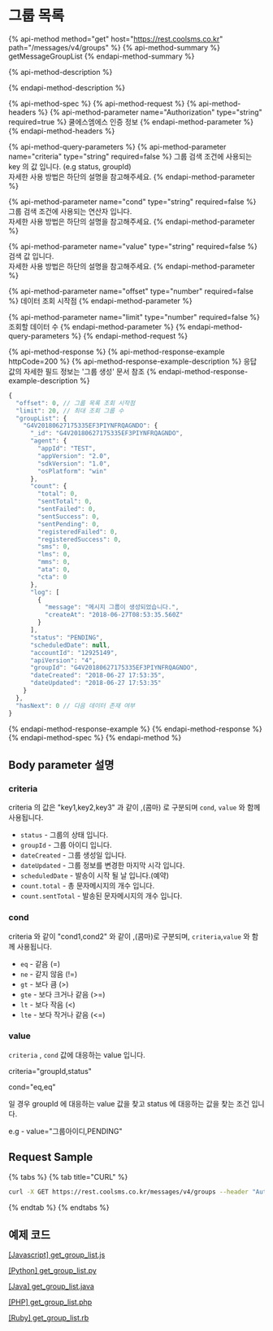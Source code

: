 # 그룹 목록

{% api-method method="get" host="https://rest.coolsms.co.kr" path="/messages/v4/groups" %}
{% api-method-summary %}
getMessageGroupList
{% endapi-method-summary %}

{% api-method-description %}

{% endapi-method-description %}

{% api-method-spec %}
{% api-method-request %}
{% api-method-headers %}
{% api-method-parameter name="Authorization" type="string" required=true %}
쿨에스엠에스 인증 정보
{% endapi-method-parameter %}
{% endapi-method-headers %}

{% api-method-query-parameters %}
{% api-method-parameter name="criteria" type="string" required=false %}
그룹 검색 조건에 사용되는 key 의 값 입니다. \(e.g status, groupId\)  
자세한 사용 방법은 하단의 설명을 참고해주세요.
{% endapi-method-parameter %}

{% api-method-parameter name="cond" type="string" required=false %}
그룹 검색 조건에 사용되는 연산자 입니다.  
자세한 사용 방법은 하단의 설명을 참고해주세요.
{% endapi-method-parameter %}

{% api-method-parameter name="value" type="string" required=false %}
검색 값 입니다.  
자세한 사용 방법은 하단의 설명을 참고해주세요.
{% endapi-method-parameter %}

{% api-method-parameter name="offset" type="number" required=false %}
데이터 조회 시작점
{% endapi-method-parameter %}

{% api-method-parameter name="limit" type="number" required=false %}
조회할 데이터 수
{% endapi-method-parameter %}
{% endapi-method-query-parameters %}
{% endapi-method-request %}

{% api-method-response %}
{% api-method-response-example httpCode=200 %}
{% api-method-response-example-description %}
응답 값의 자세한 필드 정보는 '그룹 생성' 문서 참조
{% endapi-method-response-example-description %}

```javascript
{
  "offset": 0, // 그룹 목록 조회 시작점
  "limit": 20, // 최대 조회 그룹 수
  "groupList": {
    "G4V20180627175335EF3PIYNFRQAGNDO": {
      "_id": "G4V20180627175335EF3PIYNFRQAGNDO",
      "agent": {
        "appId": "TEST",
        "appVersion": "2.0",
        "sdkVersion": "1.0",
        "osPlatform": "win"
      },
      "count": {
        "total": 0,
        "sentTotal": 0,
        "sentFailed": 0,
        "sentSuccess": 0,
        "sentPending": 0,
        "registeredFailed": 0,
        "registeredSuccess": 0,
        "sms": 0,
        "lms": 0,
        "mms": 0,
        "ata": 0,
        "cta": 0
      },
      "log": [
        {
          "message": "메시지 그룹이 생성되었습니다.",
          "createAt": "2018-06-27T08:53:35.560Z"
        }
      ],
      "status": "PENDING",
      "scheduledDate": null,
      "accountId": "12925149",
      "apiVersion": "4",
      "groupId": "G4V20180627175335EF3PIYNFRQAGNDO",
      "dateCreated": "2018-06-27 17:53:35",
      "dateUpdated": "2018-06-27 17:53:35"
    }
  },
  "hasNext": 0 // 다음 데이터 존재 여부
}
```
{% endapi-method-response-example %}
{% endapi-method-response %}
{% endapi-method-spec %}
{% endapi-method %}

## Body parameter 설명

### criteria

criteria 의 값은 "key1,key2,key3" 과 같이 ,\(콤마\) 로 구분되며 `cond`, `value` 와 함께 사용됩니다.

* `status` - 그룹의 상태 입니다.
* `groupId` - 그룹 아이디 입니다.
* `dateCreated` - 그룹 생성일 입니다.
* `dateUpdated` - 그룹 정보를 변경한 마지막 시각 입니다.
* `scheduledDate` - 발송이 시작 될 날 입니다.\(예약\)
* `count.total` - 총 문자메시지의 개수 입니다.
* `count.sentTotal` - 발송된 문자메시지의 개수 입니다.

### cond

criteria 와 같이 "cond1,cond2" 와 같이 ,\(콤마\)로 구분되며, `criteria`,`value` 와 함께 사용됩니다.

* `eq` - 같음 \(=\)
* `ne` - 같지 않음 \(!=\)
* `gt` - 보다 큼 \(&gt;\)
* `gte` - 보다 크거나 같음 \(&gt;=\)
* `lt` - 보다 작음 \(&lt;\)
* `lte` - 보다 작거나 같음 \(&lt;=\)

### value

`criteria` , `cond` 값에 대응하는 value 입니다.

criteria="groupId,status"

cond="eq,eq"

일 경우 groupId 에 대응하는 value 값을 찾고 status 에 대응하는 값을 찾는 조건 입니다.

e.g - value="그룹아이디,PENDING"

## Request Sample

{% tabs %}
{% tab title="CURL" %}
```bash
curl -X GET https://rest.coolsms.co.kr/messages/v4/groups --header "Authorization : HMAC-SHA256 ApiKey=[API_KEY], Date=[DATE], Salt=[UNIQID], Signature= [SIGNATURE]" \
```
{% endtab %}
{% endtabs %}

## 예제 코드

[\[Javascript\] get\_group\_list.js](https://github.com/coolsms/coolsms-v4-examples/javascript/get_group_list.js)

[\[Python\] get\_group\_list.py](https://github.com/coolsms/coolsms-v4-examples/python/get_group_list.py)

[\[Java\] get\_group\_list.java](https://github.com/coolsms/coolsms-v4-examples/java/get_group_list.java)

[\[PHP\] get\_group\_list.php](https://github.com/coolsms/coolsms-v4-examples/php/get_group_list.php)

[\[Ruby\] get\_group\_list.rb](https://github.com/coolsms/coolsms-v4-examples/ruby/get_group_list.rb)

